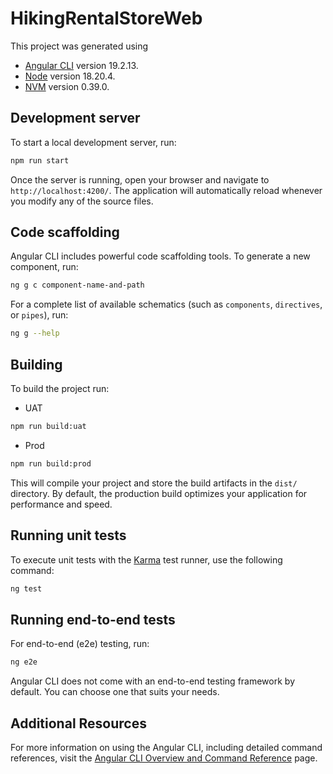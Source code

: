 # HikingRentalStoreWeb

This project was generated using

- [Angular CLI](https://github.com/angular/angular-cli) version 19.2.13.
- [Node](https://nodejs.org/en/download) version 18.20.4.
- [NVM](https://www.freecodecamp.org/news/node-version-manager-nvm-install-guide/) version 0.39.0.

## Development server

To start a local development server, run:

```bash
npm run start
```

Once the server is running, open your browser and navigate to `http://localhost:4200/`. The application will automatically reload whenever you modify any of the source files.

## Code scaffolding

Angular CLI includes powerful code scaffolding tools. To generate a new component, run:

```bash
ng g c component-name-and-path
```

For a complete list of available schematics (such as `components`, `directives`, or `pipes`), run:

```bash
ng g --help
```

## Building

To build the project run:

- UAT

```bash
npm run build:uat
```

- Prod

```bash
npm run build:prod
```

This will compile your project and store the build artifacts in the `dist/` directory. By default, the production build optimizes your application for performance and speed.

## Running unit tests

To execute unit tests with the [Karma](https://karma-runner.github.io) test runner, use the following command:

```bash
ng test
```

## Running end-to-end tests

For end-to-end (e2e) testing, run:

```bash
ng e2e
```

Angular CLI does not come with an end-to-end testing framework by default. You can choose one that suits your needs.

## Additional Resources

For more information on using the Angular CLI, including detailed command references, visit the [Angular CLI Overview and Command Reference](https://angular.dev/tools/cli) page.
